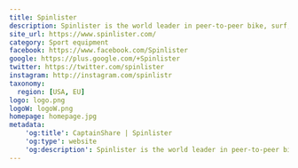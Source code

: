 ```yaml
---
title: Spinlister
description: Spinlister is the world leader in peer-to-peer bike, surf, and snow rentals with users from over 100 countries.
site_url: https://www.spinlister.com/
category: Sport equipment
facebook: https://www.facebook.com/Spinlister
google: https://plus.google.com/+Spinlister
twitter: https://twitter.com/spinlister
instagram: http://instagram.com/spinlistr
taxonomy:
  region: [USA, EU]
logo: logo.png
logoW: logoW.png
homepage: homepage.jpg
metadata:
    'og:title': CaptainShare | Spinlister
    'og:type': website
    'og:description': Spinlister is the world leader in peer-to-peer bike, surf, and snow rentals with users from over 100 countries.
---
```

